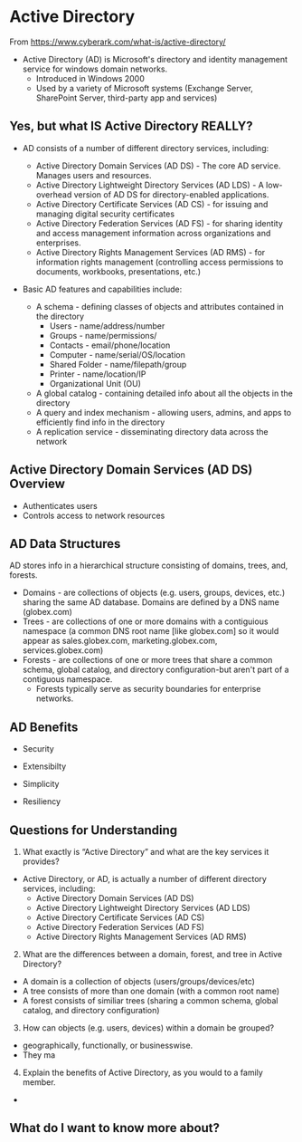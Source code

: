 # Active Directory
From https://www.cyberark.com/what-is/active-directory/

* Active Directory (AD) is Microsoft's directory and identity management service for windows domain networks. 
    * Introduced in Windows 2000
    * Used by a variety of Microsoft systems (Exchange Server, SharePoint Server, third-party app and services)

## Yes, but what IS Active Directory REALLY?

* AD consists of a number of different directory services, including:
    * Active Directory Domain Services (AD DS) - The core AD service. Manages users and resources.
    * Active Directory Lightweight Directory Services (AD LDS) - A low-overhead version of AD DS for directory-enabled applications.
    * Active Directory Certificate Services (AD CS) - for issuing and managing digital security certificates
    * Active Directory Federation Services (AD FS) - for sharing identity and access management information across organizations and enterprises.
    * Active Directory Rights Management Services (AD RMS) - for information rights management (controlling access permissions to documents, workbooks, presentations, etc.)

* Basic AD features and capabilities include: 
    * A schema - defining classes of objects and attributes contained in the directory
       * Users - name/address/number
       * Groups - name/permissions/
       * Contacts - email/phone/location
       * Computer - name/serial/OS/location
       * Shared Folder - name/filepath/group
       * Printer - name/location/IP
       * Organizational Unit (OU)
    * A global catalog - containing detailed info about all the objects in the directory
    * A query and index mechanism - allowing users, admins, and apps to efficiently find info in the directory 
    * A replication service - disseminating directory data across the network

## Active Directory Domain Services (AD DS) Overview

* Authenticates users
* Controls access to network resources

## AD Data Structures

AD stores info in a hierarchical structure consisting of domains, trees, and, forests.
* Domains - are collections of objects (e.g. users, groups, devices, etc.) sharing the same AD database. Domains are defined by a DNS name (globex.com)
* Trees - are collections of one or more domains with a contiguious namespace (a common DNS root name [like globex.com] so it would appear as sales.globex.com, marketing.globex.com, services.globex.com)
* Forests - are collections of one or more trees that share a common schema, global catalog, and directory configuration-but aren't part of a contiguous namespace. 
    * Forests typically serve as security boundaries for enterprise networks.

## AD Benefits

* Security 

* Extensibilty

* Simplicity

* Resiliency





 





## Questions for Understanding
1. What exactly is “Active Directory” and what are the key services it provides?
* Active Directory, or AD, is actually a number of different directory services, including:
    * Active Directory Domain Services (AD DS)
    * Active Directory Lightweight Directory Services (AD LDS)
    * Active Directory Certificate Services (AD CS)
    * Active Directory Federation Services (AD FS) 
    * Active Directory Rights Management Services (AD RMS)

2. What are the differences between a domain, forest, and tree in Active Directory?
* A domain is a collection of objects (users/groups/devices/etc)
* A tree consists of more than one domain (with a common root name)
* A forest consists of similiar trees (sharing a common schema, global catalog, and directory configuration)
3. How can objects (e.g. users, devices) within a domain be grouped?
* geographically, functionally, or businesswise. 
* They ma 
4. Explain the benefits of Active Directory, as you would to a family member.
* 
## What do I want to know more about?
